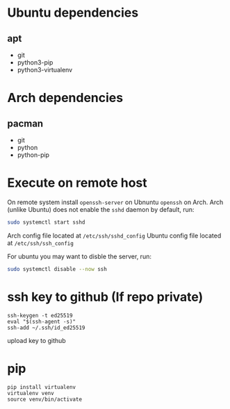 # Ubuntu dependencies
## apt
- git
- python3-pip
- python3-virtualenv

# Arch dependencies
## pacman
- git
- python
- python-pip

# Execute on remote host
On remote system install `openssh-server` on Ubnuntu `openssh` on Arch.
Arch (unlike Ubuntu) does not enable the `sshd` daemon by default, run:
```bash
sudo systemctl start sshd
```

Arch config file located at `/etc/ssh/sshd_config`
Ubuntu config file located at `/etc/ssh/ssh_config`

For ubuntu you may want to disble the server, run:
```bash
sudo systemctl disable --now ssh
```

# ssh key to github (If repo private)
```shell
ssh-keygen -t ed25519
eval "$(ssh-agent -s)"
ssh-add ~/.ssh/id_ed25519
```
upload key to github

# pip
```shell
pip install virtualenv
virtualenv venv
source venv/bin/activate
```

